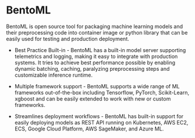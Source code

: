 # BentoML

BentoML is open source tool for packaging machine learning models and their preprocessing code into container image or python library that can be easily used for testing and production deployment.

* Best Practice Built-in - BentoML has a built-in model server supporting telemetrics and logging, making it easy to integrate with production systems. It tries to achieve best performance possible by enabling dynamic batching, caching, paralyzing preprocessing steps and customizable inference runtime.

* Multiple framework support - BentoML supports a wide range of ML frameworks out-of-the-box including Tensorflow, PyTorch, Scikit-Learn, xgboost and can be easily extended to work with new or custom frameworks.

* Streamlines deployment workflows - BentoML has built-in support for easily deploying models as REST API running on Kubernetes, AWS EC2, ECS, Google Cloud Platform, AWS SageMaker, and Azure ML.
